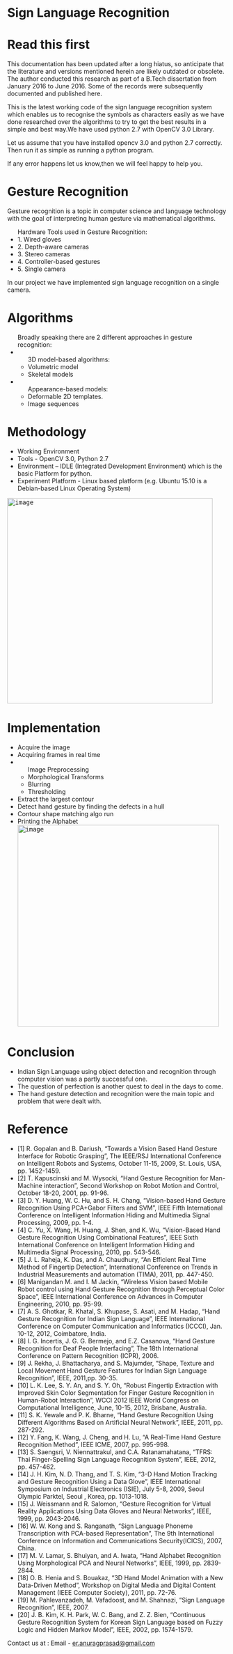 # Sign Language Recognition

<h1>Read this first</h1> This documentation has been updated after a long hiatus, so anticipate that the literature and versions mentioned herein are likely outdated or obsolete. The author conducted this research as part of a B.Tech dissertation from January 2016 to June 2016. Some of the records were subsequently documented and published here.

This is the latest working code of the sign language recognition system which enables us to recognise the symbols as characters easily as we have done researched over the algorithms to try to get the best results in a simple and best way.We have used python 2.7 with OpenCV 3.0 Library.

Let us assume that you have installed opencv 3.0 and python 2.7 correctly.
Then run it as simple as running a python program.

If any error happens let us know,then we will feel happy to help you.
<br>
# Gesture Recognition
<p>Gesture recognition is a topic in computer science and language technology with the goal of interpreting human gesture via mathematical algorithms.</p>

<ul>Hardware Tools used in Gesture Recognition:
  <li>1. Wired gloves</li>
  <li>2. Depth-aware cameras</li>
  <li>3. Stereo cameras</li>
  <li>4. Controller-based gestures</li>
  <li>5. Single camera</li>
</ul>

<p>In our project we have implemented sign language recognition on a single camera.</p>

# Algorithms
<ul>Broadly speaking there are 2 different approaches in gesture recognition:
  <li><ul>3D model-based algorithms:
      <li>Volumetric model</li>
      <li>Skeletal models</li></ul>
  </li>
    <li><ul>Appearance-based models:
      <li>Deformable 2D templates.</li>
      <li>Image sequences</li></ul>
  </li>
</ul>

# Methodology
<ul>
<li>Working Environment</li>  
<li>Tools - OpenCV 3.0, Python 2.7</li>
<li>Environment – IDLE (Integrated Development Environment) which is the basic Platform for python.</li>
<li>Experiment Platform - Linux based platform (e.g. Ubuntu 15.10 is a Debian-based Linux Operating System)</li>
</ul>

<samp>
  <img width="472" alt="image" src="https://github.com/anuragprasad95/signlanguagerecognition/assets/3609255/2a5ad89f-bf87-437d-9e70-b734ecfc1dbc">
</samp>

# Implementation
<ul>
  <li>Acquire the image</li>
  <li>Acquiring frames in real time</li>
  <li><ul>Image Preprocessing
    <li>Morphological Transforms</li>
    <li>Blurring</li>
    <li>Thresholding</li>
  </ul>
  </li>
  <li>Extract the largest contour</li>
  <li>Detect hand gesture by finding the defects in a hull</li>
  <li>Contour shape matching algo run</li>
  <li>Printing the Alphabet <samp><img width="463" alt="image" src="https://github.com/anuragprasad95/signlanguagerecognition/assets/3609255/49f263a7-696d-4ee1-a604-044043450323">
</samp></li>
</ul>

# Conclusion
<ul>
<li>Indian Sign Language using object detection and recognition through computer vision was a partly successful one.</li>
<li>The question of perfection is another quest to deal in the days to come.</li>
<li>The hand gesture detection and recognition were the main topic and problem that were dealt
with.</li>
</ul>

# Reference
<ul>
  <li>[1] R. Gopalan and B. Dariush, “Towards a Vision Based Hand Gesture Interface for Robotic Grasping”, The IEEE/RSJ International Conference on Intelligent Robots and Systems, October 11-15, 2009, St. Louis, USA, pp. 1452-1459.</li>

<li>[2] T. Kapuscinski and M. Wysocki, “Hand Gesture Recognition for Man-Machine interaction”, Second Workshop on Robot Motion and Control, October 18-20, 2001, pp. 91-96.</li>

<li>[3] D. Y. Huang, W. C. Hu, and S. H. Chang, “Vision-based Hand Gesture Recognition Using PCA+Gabor Filters and SVM”, IEEE Fifth International Conference on Intelligent Information Hiding and Multimedia Signal Processing, 2009, pp. 1-4.</li>

<li>[4] C. Yu, X. Wang, H. Huang, J. Shen, and K. Wu, “Vision-Based Hand Gesture Recognition Using Combinational Features”, IEEE Sixth International Conference on Intelligent Information Hiding and Multimedia Signal Processing, 2010, pp. 543-546.</li>

<li>[5] J. L. Raheja, K. Das, and A. Chaudhury, “An Efficient Real Time Method of Fingertip Detection”, International Conference on Trends in Industrial Measurements and automation (TIMA), 2011, pp. 447-450.</li>

<li>[6] Manigandan M. and I. M Jackin, “Wireless Vision based Mobile Robot control using Hand Gesture Recognition through Perceptual Color Space”, IEEE International Conference on Advances in Computer Engineering, 2010, pp. 95-99.</li>

<li>[7] A. S. Ghotkar, R. Khatal, S. Khupase, S. Asati, and M. Hadap, “Hand Gesture Recognition for Indian Sign Language”, IEEE International Conference on Computer Communication and Informatics (ICCCI), Jan. 10-12, 2012, Coimbatore, India.</li>

<li>[8] I. G. Incertis, J. G. G. Bermejo, and E.Z. Casanova, “Hand Gesture Recognition for Deaf People Interfacing”, The 18th International Conference on Pattern Recognition (ICPR), 2006.</li>

<li>[9] J. Rekha, J. Bhattacharya, and S. Majumder, “Shape, Texture and Local Movement Hand Gesture Features for Indian Sign Language Recognition”, IEEE, 2011,pp. 30-35.</li>

<li>[10] L. K. Lee, S. Y. An, and S. Y. Oh, “Robust Fingertip Extraction with Improved Skin Color Segmentation for Finger Gesture Recognition in Human-Robot Interaction”, WCCI 2012 IEEE World Congress on Computational Intelligence, June, 10-15, 2012, Brisbane, Australia.</li>

<li>[11] S. K. Yewale and P. K. Bharne, “Hand Gesture Recognition Using Different Algorithms Based on Artificial Neural Network”, IEEE, 2011, pp. 287-292.</li>

<li>[12] Y. Fang, K. Wang, J. Cheng, and H. Lu, “A Real-Time Hand Gesture Recognition Method”, IEEE ICME, 2007, pp. 995-998.</li>

<li>[13] S. Saengsri, V. Niennattrakul, and C.A. Ratanamahatana, “TFRS: Thai Finger-Spelling Sign Language Recognition System”, IEEE, 2012, pp. 457-462.</li>

<li>[14] J. H. Kim, N. D. Thang, and T. S. Kim, “3-D Hand Motion Tracking and Gesture Recognition Using a Data Glove”, IEEE International Symposium on Industrial Electronics (ISIE), July 5-8, 2009, Seoul Olympic Parktel, Seoul , Korea, pp. 1013-1018.</li>

<li>[15] J. Weissmann and R. Salomon, “Gesture Recognition for Virtual Reality Applications Using Data Gloves and Neural Networks”, IEEE, 1999, pp. 2043-2046.</li>

<li>[16] W. W. Kong and S. Ranganath, “Sign Language Phoneme Transcription with PCA-based Representation”, The 9th International Conference on Information and Communications Security(ICICS), 2007, China.</li>

<li>[17] M. V. Lamar, S. Bhuiyan, and A. Iwata, “Hand Alphabet Recognition Using Morphological PCA and Neural Networks”, IEEE, 1999, pp. 2839-2844.</li>

<li>[18] O. B. Henia and S. Bouakaz, “3D Hand Model Animation with a New Data-Driven Method”, Workshop on Digital Media and Digital Content Management (IEEE Computer Society), 2011, pp. 72-76.</li>

<li>[19] M. Pahlevanzadeh, M. Vafadoost, and M. Shahnazi, “Sign Language Recognition”, IEEE, 2007.</li>

<li>[20] J. B. Kim, K. H. Park, W. C. Bang, and Z. Z. Bien, “Continuous Gesture Recognition System for Korean Sign Language based on Fuzzy Logic and Hidden Markov Model”, IEEE, 2002, pp. 1574-1579.</li>

</ul>

Contact us at :
Email - er.anuragprasad@gmail.com

